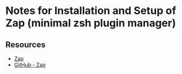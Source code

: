 # Notes for Installation and Setup of Zap (minimal zsh plugin manager)

## Resources

-   [Zap](https://www.zapzsh.org/)
-   [GitHub - Zap](https://github.com/zap-zsh/zap)
